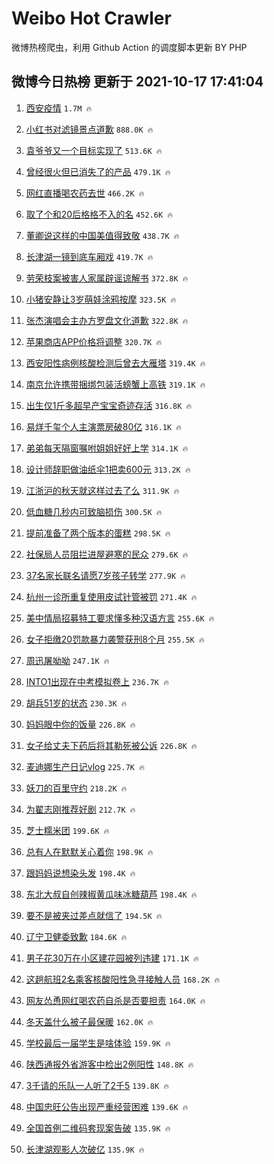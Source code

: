 # Weibo Hot Crawler 



微博热榜爬虫，利用 Github Action 的调度脚本更新 BY PHP 


## 微博今日热榜 更新于 2021-10-17 17:41:04 
1. [西安疫情](https://s.weibo.com/weibo?q=%E8%A5%BF%E5%AE%89%E7%96%AB%E6%83%85&Refer=top) `1.7M 🔥` 

1. [小红书对滤镜景点道歉](https://s.weibo.com/weibo?q=%23%E5%B0%8F%E7%BA%A2%E4%B9%A6%E5%AF%B9%E6%BB%A4%E9%95%9C%E6%99%AF%E7%82%B9%E9%81%93%E6%AD%89%23&Refer=top) `888.0K 🔥` 

1. [袁爷爷又一个目标实现了](https://s.weibo.com/weibo?q=%23%E8%A2%81%E7%88%B7%E7%88%B7%E5%8F%88%E4%B8%80%E4%B8%AA%E7%9B%AE%E6%A0%87%E5%AE%9E%E7%8E%B0%E4%BA%86%23&Refer=top) `513.6K 🔥` 

1. [曾经很火但已消失了的产品](https://s.weibo.com/weibo?q=%23%E6%9B%BE%E7%BB%8F%E5%BE%88%E7%81%AB%E4%BD%86%E5%B7%B2%E6%B6%88%E5%A4%B1%E4%BA%86%E7%9A%84%E4%BA%A7%E5%93%81%23&Refer=top) `479.1K 🔥` 

1. [网红直播喝农药去世](https://s.weibo.com/weibo?q=%E7%BD%91%E7%BA%A2%E7%9B%B4%E6%92%AD%E5%96%9D%E5%86%9C%E8%8D%AF%E5%8E%BB%E4%B8%96&Refer=top) `466.2K 🔥` 

1. [取了个和20后格格不入的名](https://s.weibo.com/weibo?q=%23%E5%8F%96%E4%BA%86%E4%B8%AA%E5%92%8C20%E5%90%8E%E6%A0%BC%E6%A0%BC%E4%B8%8D%E5%85%A5%E7%9A%84%E5%90%8D%23&Refer=top) `452.6K 🔥` 

1. [董卿说这样的中国美值得致敬](https://s.weibo.com/weibo?q=%23%E8%91%A3%E5%8D%BF%E8%AF%B4%E8%BF%99%E6%A0%B7%E7%9A%84%E4%B8%AD%E5%9B%BD%E7%BE%8E%E5%80%BC%E5%BE%97%E8%87%B4%E6%95%AC%23&Refer=top) `438.7K 🔥` 

1. [长津湖一镜到底车厢戏](https://s.weibo.com/weibo?q=%23%E9%95%BF%E6%B4%A5%E6%B9%96%E4%B8%80%E9%95%9C%E5%88%B0%E5%BA%95%E8%BD%A6%E5%8E%A2%E6%88%8F%23&Refer=top) `419.7K 🔥` 

1. [劳荣枝案被害人家属辟谣谅解书](https://s.weibo.com/weibo?q=%23%E5%8A%B3%E8%8D%A3%E6%9E%9D%E6%A1%88%E8%A2%AB%E5%AE%B3%E4%BA%BA%E5%AE%B6%E5%B1%9E%E8%BE%9F%E8%B0%A3%E8%B0%85%E8%A7%A3%E4%B9%A6%23&Refer=top) `372.8K 🔥` 

1. [小猪安静让3岁萌娃涂鸦按摩](https://s.weibo.com/weibo?q=%23%E5%B0%8F%E7%8C%AA%E5%AE%89%E9%9D%99%E8%AE%A93%E5%B2%81%E8%90%8C%E5%A8%83%E6%B6%82%E9%B8%A6%E6%8C%89%E6%91%A9%23&Refer=top) `323.5K 🔥` 

1. [张杰演唱会主办方罗盘文化道歉](https://s.weibo.com/weibo?q=%23%E5%BC%A0%E6%9D%B0%E6%BC%94%E5%94%B1%E4%BC%9A%E4%B8%BB%E5%8A%9E%E6%96%B9%E7%BD%97%E7%9B%98%E6%96%87%E5%8C%96%E9%81%93%E6%AD%89%23&Refer=top) `322.8K 🔥` 

1. [苹果商店APP价格将调整](https://s.weibo.com/weibo?q=%23%E8%8B%B9%E6%9E%9C%E5%95%86%E5%BA%97APP%E4%BB%B7%E6%A0%BC%E5%B0%86%E8%B0%83%E6%95%B4%23&Refer=top) `320.7K 🔥` 

1. [西安阳性病例核酸检测后曾去大雁塔](https://s.weibo.com/weibo?q=%23%E8%A5%BF%E5%AE%89%E9%98%B3%E6%80%A7%E7%97%85%E4%BE%8B%E6%A0%B8%E9%85%B8%E6%A3%80%E6%B5%8B%E5%90%8E%E6%9B%BE%E5%8E%BB%E5%A4%A7%E9%9B%81%E5%A1%94%23&Refer=top) `319.4K 🔥` 

1. [南京允许携带捆绑包装活螃蟹上高铁](https://s.weibo.com/weibo?q=%23%E5%8D%97%E4%BA%AC%E5%85%81%E8%AE%B8%E6%90%BA%E5%B8%A6%E6%8D%86%E7%BB%91%E5%8C%85%E8%A3%85%E6%B4%BB%E8%9E%83%E8%9F%B9%E4%B8%8A%E9%AB%98%E9%93%81%23&Refer=top) `319.1K 🔥` 

1. [出生仅1斤多超早产宝宝奇迹存活](https://s.weibo.com/weibo?q=%23%E5%87%BA%E7%94%9F%E4%BB%851%E6%96%A4%E5%A4%9A%E8%B6%85%E6%97%A9%E4%BA%A7%E5%AE%9D%E5%AE%9D%E5%A5%87%E8%BF%B9%E5%AD%98%E6%B4%BB%23&Refer=top) `316.8K 🔥` 

1. [易烊千玺个人主演票房破80亿](https://s.weibo.com/weibo?q=%23%E6%98%93%E7%83%8A%E5%8D%83%E7%8E%BA%E4%B8%AA%E4%BA%BA%E4%B8%BB%E6%BC%94%E7%A5%A8%E6%88%BF%E7%A0%B480%E4%BA%BF%23&Refer=top) `316.1K 🔥` 

1. [弟弟每天隔窗嘱咐姐姐好好上学](https://s.weibo.com/weibo?q=%23%E5%BC%9F%E5%BC%9F%E6%AF%8F%E5%A4%A9%E9%9A%94%E7%AA%97%E5%98%B1%E5%92%90%E5%A7%90%E5%A7%90%E5%A5%BD%E5%A5%BD%E4%B8%8A%E5%AD%A6%23&Refer=top) `314.1K 🔥` 

1. [设计师辞职做油纸伞1把卖600元](https://s.weibo.com/weibo?q=%23%E8%AE%BE%E8%AE%A1%E5%B8%88%E8%BE%9E%E8%81%8C%E5%81%9A%E6%B2%B9%E7%BA%B8%E4%BC%9E1%E6%8A%8A%E5%8D%96600%E5%85%83%23&Refer=top) `313.2K 🔥` 

1. [江浙沪的秋天就这样过去了么](https://s.weibo.com/weibo?q=%23%E6%B1%9F%E6%B5%99%E6%B2%AA%E7%9A%84%E7%A7%8B%E5%A4%A9%E5%B0%B1%E8%BF%99%E6%A0%B7%E8%BF%87%E5%8E%BB%E4%BA%86%E4%B9%88%23&Refer=top) `311.9K 🔥` 

1. [低血糖几秒内可致脑损伤](https://s.weibo.com/weibo?q=%23%E4%BD%8E%E8%A1%80%E7%B3%96%E5%87%A0%E7%A7%92%E5%86%85%E5%8F%AF%E8%87%B4%E8%84%91%E6%8D%9F%E4%BC%A4%23&Refer=top) `300.5K 🔥` 

1. [提前准备了两个版本的蛋糕](https://s.weibo.com/weibo?q=%23%E6%8F%90%E5%89%8D%E5%87%86%E5%A4%87%E4%BA%86%E4%B8%A4%E4%B8%AA%E7%89%88%E6%9C%AC%E7%9A%84%E8%9B%8B%E7%B3%95%23&Refer=top) `298.5K 🔥` 

1. [社保局人员阻拦进屋避寒的民众](https://s.weibo.com/weibo?q=%23%E7%A4%BE%E4%BF%9D%E5%B1%80%E4%BA%BA%E5%91%98%E9%98%BB%E6%8B%A6%E8%BF%9B%E5%B1%8B%E9%81%BF%E5%AF%92%E7%9A%84%E6%B0%91%E4%BC%97%23&Refer=top) `279.6K 🔥` 

1. [37名家长联名请愿7岁孩子转学](https://s.weibo.com/weibo?q=%2337%E5%90%8D%E5%AE%B6%E9%95%BF%E8%81%94%E5%90%8D%E8%AF%B7%E6%84%BF7%E5%B2%81%E5%AD%A9%E5%AD%90%E8%BD%AC%E5%AD%A6%23&Refer=top) `277.9K 🔥` 

1. [杭州一诊所重复使用皮试针管被罚](https://s.weibo.com/weibo?q=%23%E6%9D%AD%E5%B7%9E%E4%B8%80%E8%AF%8A%E6%89%80%E9%87%8D%E5%A4%8D%E4%BD%BF%E7%94%A8%E7%9A%AE%E8%AF%95%E9%92%88%E7%AE%A1%E8%A2%AB%E7%BD%9A%23&Refer=top) `271.4K 🔥` 

1. [美中情局招募特工要求懂多种汉语方言](https://s.weibo.com/weibo?q=%23%E7%BE%8E%E4%B8%AD%E6%83%85%E5%B1%80%E6%8B%9B%E5%8B%9F%E7%89%B9%E5%B7%A5%E8%A6%81%E6%B1%82%E6%87%82%E5%A4%9A%E7%A7%8D%E6%B1%89%E8%AF%AD%E6%96%B9%E8%A8%80%23&Refer=top) `255.6K 🔥` 

1. [女子拒缴20罚款暴力袭警获刑8个月](https://s.weibo.com/weibo?q=%23%E5%A5%B3%E5%AD%90%E6%8B%92%E7%BC%B420%E7%BD%9A%E6%AC%BE%E6%9A%B4%E5%8A%9B%E8%A2%AD%E8%AD%A6%E8%8E%B7%E5%88%918%E4%B8%AA%E6%9C%88%23&Refer=top) `255.5K 🔥` 

1. [周迅屠呦呦](https://s.weibo.com/weibo?q=%E5%91%A8%E8%BF%85%E5%B1%A0%E5%91%A6%E5%91%A6&Refer=top) `247.1K 🔥` 

1. [INTO1出现在中考模拟卷上](https://s.weibo.com/weibo?q=%23INTO1%E5%87%BA%E7%8E%B0%E5%9C%A8%E4%B8%AD%E8%80%83%E6%A8%A1%E6%8B%9F%E5%8D%B7%E4%B8%8A%23&Refer=top) `236.7K 🔥` 

1. [胡兵51岁的状态](https://s.weibo.com/weibo?q=%23%E8%83%A1%E5%85%B551%E5%B2%81%E7%9A%84%E7%8A%B6%E6%80%81%23&Refer=top) `230.3K 🔥` 

1. [妈妈眼中你的饭量](https://s.weibo.com/weibo?q=%23%E5%A6%88%E5%A6%88%E7%9C%BC%E4%B8%AD%E4%BD%A0%E7%9A%84%E9%A5%AD%E9%87%8F%23&Refer=top) `226.8K 🔥` 

1. [女子给丈夫下药后将其勒死被公诉](https://s.weibo.com/weibo?q=%23%E5%A5%B3%E5%AD%90%E7%BB%99%E4%B8%88%E5%A4%AB%E4%B8%8B%E8%8D%AF%E5%90%8E%E5%B0%86%E5%85%B6%E5%8B%92%E6%AD%BB%E8%A2%AB%E5%85%AC%E8%AF%89%23&Refer=top) `226.8K 🔥` 

1. [麦迪娜生产日记vlog](https://s.weibo.com/weibo?q=%23%E9%BA%A6%E8%BF%AA%E5%A8%9C%E7%94%9F%E4%BA%A7%E6%97%A5%E8%AE%B0vlog%23&Refer=top) `225.7K 🔥` 

1. [妖刀的百里守约](https://s.weibo.com/weibo?q=%23%E5%A6%96%E5%88%80%E7%9A%84%E7%99%BE%E9%87%8C%E5%AE%88%E7%BA%A6%23&Refer=top) `218.2K 🔥` 

1. [为翟志刚推荐好剧](https://s.weibo.com/weibo?q=%23%E4%B8%BA%E7%BF%9F%E5%BF%97%E5%88%9A%E6%8E%A8%E8%8D%90%E5%A5%BD%E5%89%A7%23&Refer=top) `212.7K 🔥` 

1. [芝士糯米团](https://s.weibo.com/weibo?q=%23%E8%8A%9D%E5%A3%AB%E7%B3%AF%E7%B1%B3%E5%9B%A2%23&Refer=top) `199.6K 🔥` 

1. [总有人在默默关心着你](https://s.weibo.com/weibo?q=%23%E6%80%BB%E6%9C%89%E4%BA%BA%E5%9C%A8%E9%BB%98%E9%BB%98%E5%85%B3%E5%BF%83%E7%9D%80%E4%BD%A0%23&Refer=top) `198.9K 🔥` 

1. [跟妈妈说想染头发](https://s.weibo.com/weibo?q=%23%E8%B7%9F%E5%A6%88%E5%A6%88%E8%AF%B4%E6%83%B3%E6%9F%93%E5%A4%B4%E5%8F%91%23&Refer=top) `198.4K 🔥` 

1. [东北大叔自创辣椒黄瓜味冰糖葫芦](https://s.weibo.com/weibo?q=%23%E4%B8%9C%E5%8C%97%E5%A4%A7%E5%8F%94%E8%87%AA%E5%88%9B%E8%BE%A3%E6%A4%92%E9%BB%84%E7%93%9C%E5%91%B3%E5%86%B0%E7%B3%96%E8%91%AB%E8%8A%A6%23&Refer=top) `198.4K 🔥` 

1. [要不是被夹过差点就信了](https://s.weibo.com/weibo?q=%23%E8%A6%81%E4%B8%8D%E6%98%AF%E8%A2%AB%E5%A4%B9%E8%BF%87%E5%B7%AE%E7%82%B9%E5%B0%B1%E4%BF%A1%E4%BA%86%23&Refer=top) `194.5K 🔥` 

1. [辽宁卫健委致歉](https://s.weibo.com/weibo?q=%23%E8%BE%BD%E5%AE%81%E5%8D%AB%E5%81%A5%E5%A7%94%E8%87%B4%E6%AD%89%23&Refer=top) `184.6K 🔥` 

1. [男子花30万在小区建花园被列违建](https://s.weibo.com/weibo?q=%23%E7%94%B7%E5%AD%90%E8%8A%B130%E4%B8%87%E5%9C%A8%E5%B0%8F%E5%8C%BA%E5%BB%BA%E8%8A%B1%E5%9B%AD%E8%A2%AB%E5%88%97%E8%BF%9D%E5%BB%BA%23&Refer=top) `171.1K 🔥` 

1. [这趟航班2名乘客核酸阳性急寻接触人员](https://s.weibo.com/weibo?q=%23%E8%BF%99%E8%B6%9F%E8%88%AA%E7%8F%AD2%E5%90%8D%E4%B9%98%E5%AE%A2%E6%A0%B8%E9%85%B8%E9%98%B3%E6%80%A7%E6%80%A5%E5%AF%BB%E6%8E%A5%E8%A7%A6%E4%BA%BA%E5%91%98%23&Refer=top) `168.2K 🔥` 

1. [网友怂恿网红喝农药自杀是否要担责](https://s.weibo.com/weibo?q=%23%E7%BD%91%E5%8F%8B%E6%80%82%E6%81%BF%E7%BD%91%E7%BA%A2%E5%96%9D%E5%86%9C%E8%8D%AF%E8%87%AA%E6%9D%80%E6%98%AF%E5%90%A6%E8%A6%81%E6%8B%85%E8%B4%A3%23&Refer=top) `164.0K 🔥` 

1. [冬天盖什么被子最保暖](https://s.weibo.com/weibo?q=%23%E5%86%AC%E5%A4%A9%E7%9B%96%E4%BB%80%E4%B9%88%E8%A2%AB%E5%AD%90%E6%9C%80%E4%BF%9D%E6%9A%96%23&Refer=top) `162.0K 🔥` 

1. [学校最后一届学生是啥体验](https://s.weibo.com/weibo?q=%23%E5%AD%A6%E6%A0%A1%E6%9C%80%E5%90%8E%E4%B8%80%E5%B1%8A%E5%AD%A6%E7%94%9F%E6%98%AF%E5%95%A5%E4%BD%93%E9%AA%8C%23&Refer=top) `159.9K 🔥` 

1. [陕西通报外省游客中检出2例阳性](https://s.weibo.com/weibo?q=%23%E9%99%95%E8%A5%BF%E9%80%9A%E6%8A%A5%E5%A4%96%E7%9C%81%E6%B8%B8%E5%AE%A2%E4%B8%AD%E6%A3%80%E5%87%BA2%E4%BE%8B%E9%98%B3%E6%80%A7%23&Refer=top) `148.8K 🔥` 

1. [3千请的乐队一人听了2千5](https://s.weibo.com/weibo?q=%233%E5%8D%83%E8%AF%B7%E7%9A%84%E4%B9%90%E9%98%9F%E4%B8%80%E4%BA%BA%E5%90%AC%E4%BA%862%E5%8D%835%23&Refer=top) `139.8K 🔥` 

1. [中国忠旺公告出现严重经营困难](https://s.weibo.com/weibo?q=%E4%B8%AD%E5%9B%BD%E5%BF%A0%E6%97%BA%E5%85%AC%E5%91%8A%E5%87%BA%E7%8E%B0%E4%B8%A5%E9%87%8D%E7%BB%8F%E8%90%A5%E5%9B%B0%E9%9A%BE&Refer=top) `139.6K 🔥` 

1. [全国首例二维码套现案告破](https://s.weibo.com/weibo?q=%E5%85%A8%E5%9B%BD%E9%A6%96%E4%BE%8B%E4%BA%8C%E7%BB%B4%E7%A0%81%E5%A5%97%E7%8E%B0%E6%A1%88%E5%91%8A%E7%A0%B4&Refer=top) `135.9K 🔥` 

1. [长津湖观影人次破亿](https://s.weibo.com/weibo?q=%E9%95%BF%E6%B4%A5%E6%B9%96%E8%A7%82%E5%BD%B1%E4%BA%BA%E6%AC%A1%E7%A0%B4%E4%BA%BF&Refer=top) `135.9K 🔥` 

